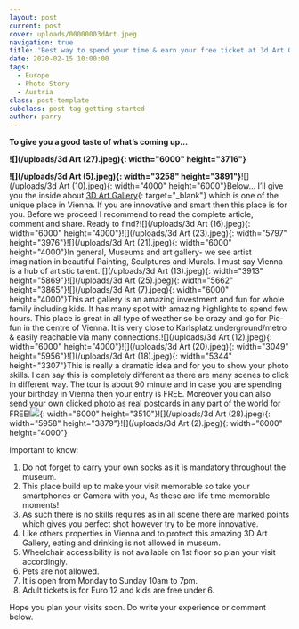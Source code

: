 ```yaml
---
layout: post
current: post
cover: uploads/00000003dArt.jpeg
navigation: true
title: 'Best way to spend your time & earn your free ticket at 3d Art Gallery, Vienna.'
date: 2020-02-15 10:00:00
tags:
  - Europe
  - Photo Story
  - Austria
class: post-template
subclass: post tag-getting-started
author: parry
---
```


**To give you a good taste of what’s coming up…**

**![](/uploads/3d Art &#40;27&#41;.jpeg){: width="6000" height="3716"}**

**![](/uploads/3d Art &#40;5&#41;.jpeg){: width="3258" height="3891"}**![](/uploads/3d Art &#40;10&#41;.jpeg){: width="4000" height="6000"}Below… I’ll give you the inside about [3D Art Gallery](https://www.3dpicart-museum.at/){: target="_blank"} which is one of the unique place in Vienna. If you are innovative and smart then this place is for you. Before we proceed I recommend to read the complete article, comment and share. Ready to find?![](/uploads/3d Art &#40;16&#41;.jpeg){: width="6000" height="4000"}![](/uploads/3d Art &#40;23&#41;.jpeg){: width="5797" height="3976"}![](/uploads/3d Art &#40;21&#41;.jpeg){: width="6000" height="4000"}In general, Museums and art gallery- we see artist imagination in beautiful Painting, Sculptures and Murals. I must say Vienna is a hub of artistic talent.![](/uploads/3d Art &#40;13&#41;.jpeg){: width="3913" height="5869"}![](/uploads/3d Art &#40;25&#41;.jpeg){: width="5662" height="3865"}![](/uploads/3d Art &#40;7&#41;.jpeg){: width="6000" height="4000"}This art gallery is an amazing investment and fun for whole family including kids. It has many spot with amazing highlights to spend few hours. This place is great in all type of weather so be crazy and go for Pic-fun in the centre of Vienna. It is very close to Karlsplatz underground/metro & easily reachable via many connections.![](/uploads/3d Art &#40;12&#41;.jpeg){: width="6000" height="4000"}![](/uploads/3d Art &#40;20&#41;.jpeg){: width="3049" height="5956"}![](/uploads/3d Art &#40;18&#41;.jpeg){: width="5344" height="3307"}This is really a dramatic idea and for you to show your photo skills. I can say this is completely different as there are many scenes to click in different way. The tour is about 90 minute and in case you are spending your birthday in Vienna then your entry is FREE. Moreover you can also send your own clicked photo as real postcards in any part of the world for FREE\!![](/uploads/00000003dArt.jpeg){: width="6000" height="3510"}![](/uploads/3d Art &#40;28&#41;.jpeg){: width="5958" height="3879"}![](/uploads/3d Art &#40;2&#41;.jpeg){: width="6000" height="4000"}

Important to know:

1. Do not forget to carry your own socks as it is mandatory throughout the museum.
2. This place build up to make your visit memorable so take your smartphones or Camera with you, As these are life time memorable moments\!
3. As such there is no skills requires as in all scene there are marked points which gives you perfect shot however try to be more innovative.
4. Like others properties in Vienna and to protect this amazing 3D Art Gallery, eating and drinking is not allowed in museum.
5. Wheelchair accessibility is not available on 1st floor so plan your visit accordingly.
6. Pets are not allowed.
7. It is open from Monday to Sunday 10am to 7pm.
8. Adult tickets is for Euro 12 and kids are free under 6.

Hope you plan your visits soon. Do write your experience or comment below.
